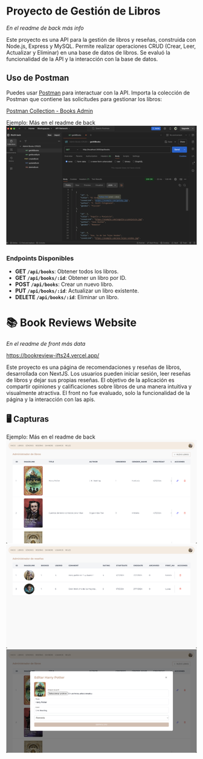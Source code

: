 # Proyecto de Gestión de Libros 
_En el readme de back más info_

Este proyecto es una API para la gestión de libros y reseñas, construida con Node.js, Express y MySQL. Permite realizar operaciones CRUD (Crear, Leer, Actualizar y Eliminar) en una base de datos de libros.
Se evaluó la funcionalidad de la API y la interacción con la base de datos.

## Uso de Postman

Puedes usar [Postman](https://www.postman.com/) para interactuar con la API. Importa la colección de Postman que contiene las solicitudes para gestionar los libros:

[Postman Collection - Books Admin](back/collectionPostman.json)

Ejemplo: Más en el readme de back
![Get All Books](back/screenshots/books/getAllBooks.png)

### Endpoints Disponibles

- **GET `/api/books`**: Obtener todos los libros.
- **GET `/api/books/:id`**: Obtener un libro por ID.
- **POST `/api/books`**: Crear un nuevo libro.
- **PUT `/api/books/:id`**: Actualizar un libro existente.
- **DELETE `/api/books/:id`**: Eliminar un libro.


# 📚 Book Reviews Website
_En el readme de front más data_

https://bookreview-ifts24.vercel.app/

Este proyecto es una página de recomendaciones y reseñas de libros, desarrollada con NextJS. Los usuarios pueden iniciar sesión, leer reseñas de libros y dejar sus propias reseñas. El objetivo de la aplicación es compartir opiniones y calificaciones sobre libros de una manera intuitiva y visualmente atractiva.
El front no fue evaluado, solo la funcionalidad de la página y la interacción con las apis.

## 🖥️ Capturas
Ejemplo: Más en el readme de back
  ![Captura de Pantalla 1](front/screenshots/1.png)
  ![Captura de Pantalla 2](front/screenshots/2.png)
  ![Captura de Pantalla 3](front/screenshots/6.png)